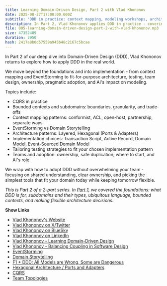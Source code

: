 ```yaml
---
title: Learning Domain-Driven Design, Part 2 with Vlad Khononov
date: 2025-08-27T17:00:00.000Z
subtitle: 'DDD in practice: context mapping, modeling workshops, architecture, testing, team design, pragmatic adoption - plus AI''s impact on modeling.'
description: In Part 2, Vlad Khononov applies DDD in practice - covering context-mapping patterns, EventStorming, fit-for-purpose architecture, testing, team ownership, pragmatic adoption, plus AI's impact on modeling.
file: 005-learning-domain-driven-design-part-2-with-vlad-khononov.mp3
size: 47352489
duration: 2950
hash: 2417a8b0d57559a945b48c2167c5bcae
---
```


In Part 2 of our deep dive into Domain-Driven Design (DDD), Vlad Khononov returns to explore how to apply DDD in the real world.

We move beyond the foundations and into implementation - from context mapping and EventStorming to fit-for-purpose architecture, testing, team design, ownership, pragmatic adoption, and AI's impact on modeling.

Topics include:

- CQRS in practice
- Bounded contexts and subdomains: boundaries, granularity, and trade-offs
- Context mapping patterns: conformist, ACL, open-host, partnership, separate ways
- EventStorming vs Domain Storytelling
- Architecture patterns: Layered, Hexagonal (Ports & Adapters)
- Implementation choices: Transaction Script, Active Record, Domain Model, Event-Sourced Domain Model
- Tailoring testing strategies to fit your chosen implementation pattern
- Teams and adoption: ownership, safe duplication, where to start, and AI's role

We wrap with how to adopt DDD without overwhelming your team - focusing on shared understanding, clear ownership, and picking the simplest tools that fit your domain today while keeping tomorrow flexible.

_This is Part 2 of a 2-part series. In [Part 1](/4), we covered the foundations: what DDD is for, subdomains and their types, ubiquitous language, bounded contexts, and making flexible architecture decisions._

**Show Links**

- [Vlad Khononov's Website](https://vladikk.com/)
- [Vlad Khononov on X/Twitter](https://x.com/vladikk)
- [Vlad Khononov on BlueSky](https://bsky.app/profile/vladikk.bsky.social)
- [Vlad Khononov on LinkedIn](https://www.linkedin.com/in/vladikk/)
- [Vlad Khononov - Learning Domain-Driven Design](https://www.oreilly.com/library/view/learning-domain-driven-design/9781098100124/)
- [Vlad Khononov - Balancing Coupling in Software Design](https://coupling.dev/)
- [EventStorming](https://www.eventstorming.com/)
- [Domain Storytelling](https://domainstorytelling.org/)
- [F1 + DDD: All Models are Wrong, Some are Dangerous](https://vladikk.com/2025/04/05/f1-ddd/)
- [Hexagonal Architecture / Ports and Adapters](https://alistair.cockburn.us/hexagonal-architecture/)
- [CQRS](https://learn.microsoft.com/en-us/azure/architecture/patterns/cqrs)
- [Team Topologies](https://teamtopologies.com/)
